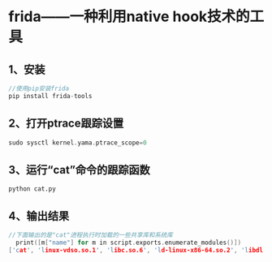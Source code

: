 # frida——一种利用native hook技术的工具

## 1、安装

```c
//使用pip安装frida
pip install frida-tools
```

## 2、打开ptrace跟踪设置

```c
sudo sysctl kernel.yama.ptrace_scope=0
```

## 3、运行“cat”命令的跟踪函数

```
python cat.py
```

## 4、输出结果

```c
//下面输出的是"cat"进程执行时加载的一些共享库和系统库
  print([m["name"] for m in script.exports.enumerate_modules()])
['cat', 'linux-vdso.so.1', 'libc.so.6', 'ld-linux-x86-64.so.2', 'libdl.so.2', 'librt.so.1', 'libm.so.6', 'libpthread.so.0']
```


